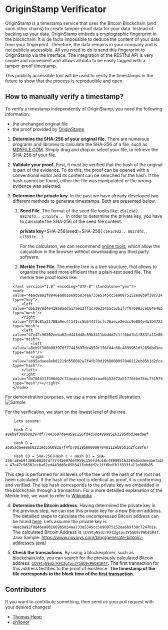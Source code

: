 # OriginStamp Verificator
OriginStamp is a timestamp service that uses the Bitcoin Blockchain (and soon other chains) to create tamper-proof data for your data. Instead of backing up your data, OriginStamp embeds a cryptographic fingerprint in the blockchain. It is de facto impossible to deduce the content of your data from your fingerprint. Therefore, the data remains in your company and is not publicly accessible. All you need to do is send this fingerprint to OriginStamp via the interface. The integration of the RESTful API is very simple and convenient and allows all data to be easily tagged with a tamper-proof timestamp.

This publicly accessible tool will be used to verify the timestamps in the future to show that the process is reproducible and open.

## How to manually verify a timestamp?

To verify a timestamp independently of OriginStamp, you need the following information:
- the unchanged original file
- the proof provided by [OriginStamp](https://originstamp.com)

1. **Determine the SHA-256 of your original file.**
There are numerous programs and libraries to calculate the SHA-256 of a file, such as [MD5FILE.COM](https://md5file.com/calculator). Simply drag and drop or select your file, to retrieve the SHA-256 of your file.

2. **Validate your proof**.
First, it must be verified that the hash of the original is part of the evidence. To do this, the proof can be opened with a conventional editor and its content can be searched for the hash.
If the hash cannot be found, either the file was manipulated or the wrong evidence was selected.

3. **Determine the private key**. 
In the past we have already developed two different methods to generate timestamps. Both are presented below.
   1. **Seed File**. The format of the seed file looks like: `c5e1c9d2.. 8827dfd.. c7555fe.. `
     In order to determine the private key, you have to calculate the SHA-256 of the seed file content.

       **private key**=SHA-256(seed)=SHA-256( `c5e1c9d2.. 8827dfd.. c7555fe..` )

       For the calculaton, we can recommend [online tools](https://passwordsgenerator.net/sha256-hash-generator/), which allow the calculation in the browser without downloading any third party software.

   2. **Merkle Tree File**. The merkle tree is a tree structure, that allows to organize the seed more efficient than a plain-text seed file. 
   The merkle tree proof looks like:
   
   	```
	<?xml version="1.0" encoding="UTF-8" standalone="yes"?>
	<node value="4eac8a92f8846ea801669b5834aa733e5345cc5e90875152ea6b9f38c724701e" type="key">
	    <left value="d6b3978d4e419a8adda17ae12ff1c706334bac52b3f7f976083ceb64e46b0604" type="mesh"/>
	    <right value="77f0c81a31788a9ec4f141cc5b5443fbcfc76aece2edcc9e884e4b1b47230826" type="mesh">
		<left value="47e47c96302eeba62ed443dd0c89b3411bbddd2c1ff6bdfb1f833fa11e060b85" type="mesh">
		    <left value="a8eb9f308b08397df77443697de4959c156fd4c68c489995163285dbd3eedaef" type="mesh"/>
		    <right value="ab95adaee8eb02219d556082a7f4fb70d19b8000097848112eb85b1d2fca8f67" type="hash"/>
		</left>
		<right value="da764431f596d02c72aeabcc1daa23caad0352e72a51776ebe76ecf51979d507" type="mesh"/></right>
	</node>
	```


For demonstration purposes, we use a more simplified illustration.
![Sample](https://groups.google.com/group/originstamp/attach/49fe6696c1f2d/merkle_tree_verification.png?part=0.1&authuser=0&view=1)
   
   For the verification, we start on the lowest level of the tree.
   	
        Lets assume:
       
        Hash C = a8eb9f308b08397df77443697de4959c156fd4c68c489995163285dbd3eedaef
       
        Hash D = ab95adaee8eb02219d556082a7f4fb70d19b8000097848112eb85b1d2fca8f67
       
        Hash CD = SHA-256(Hash C + Hash D) = SHA-256(a8eb9f308b08397df77443697de4959c156fd4c68c489995163285dbd3eedaefab95adaee8eb02219d556082a7f4fb70d19b8000097848112eb85b1d2fca8f67) = 47e47c96302eeba62ed443dd0c89b3411bbddd2c1ff6bdfb1f833fa11e060b85
	
This step is performed for all levels of the tree until the hash of the root has been calculated. If the hash of the root is identical as proof, it is conforming and verified. The top hash corresponds to the private key we embedded in the blockchain through a transaction. For a more detailled explanation of the Merkle tree, we want to refer to [Wikipedia](https://en.wikipedia.org/wiki/Merkle_tree)
       

4. **Determine the Bitcoin address**. Having determined the private key in the previous step, we can use this private key for a new Bitcoin address. The detailled steps to calculate the uncompressed Bitcoin address can be found [here](https://gobittest.appspot.com/Address). Lets assume the private key is `4eac8a92f8846ea801669b5834aa733e5345cc5e90875152ea6b9f38c724701e`. The calculated Bitcoin Address is `1CV9tyNSdzrKFC2gtpx3Y5GU9rPWb81R4T`. Java Sample: https://www.novixys.com/blog/generate-bitcoin-addresses-java/

5. **Check the transactions**. By using a blockexplorer, such as [blockchain.info](https://blockchain.info), you can search for the previously calculated Bitcoin address: [`1CV9tyNSdzrKFC2gtpx3Y5GU9rPWb81R4T`](https://www.blockchain.com/de/btc/address/1CV9tyNSdzrKFC2gtpx3Y5GU9rPWb81R4T). The first transaction for this address testifies to the proof of existence. **The timestamp of the file corresponds to the block time of the [first transaction](https://www.blockchain.com/de/btc/tx/a640ae32a1183bc1371afb766ac9b43525dd4ad3f1d3597cd736d10b533dfec7).**

## Contributors

If you want to contribute something, then send us your pull request with your desired changes!

* [Thomas Hepp](https://www.linkedin.com/in/thomas-hepp-b5aab7121/)
* [philonor](https://github.com/philonor)
